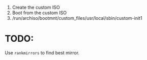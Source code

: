 1. Create the custom ISO
2. Boot from the custom ISO
3. /run/archiso/bootmnt/custom_files/usr/local/sbin/custom-init1


# TODO:
Use `rankmirrors` to find best mirror.
